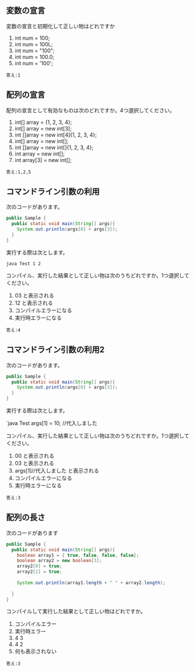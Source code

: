 ## 変数の宣言
変数の宣言と初期化して正しい物はどれですか

1. int num = 100;
1. int num = 100L;
1. int num = "100";
1. int num = 100.0;
1. int num = '100';

`答え:1`

## 配列の宣言
配列の宣言として有効なものは次のどれですか。4つ選択してください。

1. int[] array = {1, 2, 3, 4};
1. int[] array = new int[3];
1. int []array = new int[4]{1, 2, 3, 4};
1. int[] array = new int[];
1. int []array = new int[]{1, 2, 3, 4};
1. int array = new int[];
1. int array[3] = new int[];

`答え:1,2,5`

## コマンドライン引数の利用
次のコードがあります。

```java
public Sample {
  public static void main(String[] args){
    System.out.println(args[0] + args[3]);
  }
}
```

実行する際は次とします。

`java Test 1 2`

コンパイル、実行した結果として正しい物は次のうちどれですか。1つ選択してください。

1. 03 と表示される
1. 12 と表示される
1. コンパイルエラーになる
1. 実行時エラーになる

`答え:4`

## コマンドライン引数の利用2
次のコードがあります。

```java
public Sample {
  public static void main(String[] args){
    System.out.println(args[0] + args[3]);
  }
}
```

実行する際は次とします。

`java Test args[1] = 10; //代入しました

コンパイル、実行した結果として正しい物は次のうちどれですか。1つ選択してください。

1. 00 と表示される
1. 03 と表示される
1. args[1]//代入しました と表示される
1. コンパイルエラーになる
1. 実行時エラーになる

`答え:3`

## 配列の長さ
次のコードがあります

```java
public Sample {
  public static void main(String[] args){
    boolean array1 = { true, false, false, false};
    boolean array2 = new boolean[3];
    array2[0] = true;
    array2[1] = true;
    
    System.out.println(array1.length + " " + array2.length);
    
  }
}
```
コンパイルして実行した結果として正しい物はどれですか。

1. コンパイルエラー
1. 実行時エラー
1. 4 3
1. 4 2
1. 何も表示されない

`答え:3`

